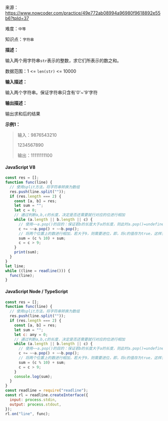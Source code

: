 来源：<https://www.nowcoder.com/practice/49e772ab08994a96980f9618892e55b6?tpId=37>

难度：`中等`

知识点：`字符串`

**描述：**

输入两个用字符串`str`表示的整数，求它们所表示的数之和。

数据范围：1 <= `len(str)` <= 10000

**输入描述：**

输入两个字符串。保证字符串只含有'0'~'9'字符

**输出描述：**

输出求和后的结果

**示例1：**

> 输入：9876543210
>
> 1234567890
>
> 输出：11111111100

<!-- tabs:start -->

#### **JavaScript V8**

```javascript
const res = [];
function func(line) {
  // 使用split方法，将字符串转换为数组
  res.push(line.split(""));
  if (res.length === 2) {
    const [a, b] = res;
    let sum = "";
    let c = 0;
    // 通过判断a,b,c的长度，决定是否还需要就行对应的位进行相加
    while (a.length || b.length || c) {
      // 使用~~a.pop()的目的：保证若b的长度大于a的长度，则此时a.pop()=undefined，~~undefined=0
      c += ~~a.pop() + ~~b.pop();
      // 将两个位置上的数进行相加，若大于9，则需要进位，即，将c的值存为true，这样当进行相加时，true会进行变量提升为1
      sum = (c % 10) + sum;
      c = c > 9;
    }
    print(sum);
  }
}
let line;
while ((line = readline())) {
  func(line);
}
```

#### **JavaScript Node / TypeScript**

```javascript
const res = [];
function func(line) {
  // 使用split方法，将字符串转换为数组
  res.push(line.split(""));
  if (res.length === 2) {
    const [a, b] = res;
    let sum = "";
    let c: any = 0;
    // 通过判断a,b,c的长度，决定是否还需要就行对应的位进行相加
    while (a.length || b.length || c) {
      // 使用~~a.pop()的目的：保证若b的长度大于a的长度，则此时a.pop()=undefined，~~undefined=0
      c += ~~a.pop() + ~~b.pop();
      // 将两个位置上的数进行相加，若大于9，则需要进位，即，将c的值存为true，这样当进行相加时，true会进行变量提升为1
      sum = (c % 10) + sum;
      c = c > 9;
    }
    console.log(sum);
  }
}
const readline = require("readline");
const rl = readline.createInterface({
  input: process.stdin,
  output: process.stdout,
});
rl.on("line", func);
```

<!-- tabs:end -->
